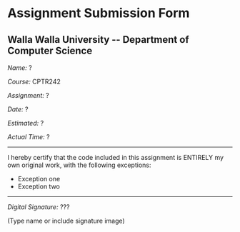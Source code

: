 # Assignment Submission Form

## Walla Walla University -- Department of Computer Science

_Name:_ ?

_Course:_ CPTR242

_Assignment:_ ?

_Date:_ ?

_Estimated:_ ?

_Actual Time:_ ?

---

I hereby certify that the code included in this assignment is ENTIRELY my own original work, with the following exceptions:

* Exception one
* Exception two

---

_Digital Signature:_ ???

(Type name or include signature image)
